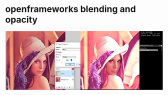 # openframeworks blending and opacity

![alt tag](https://github.com/biterek/blendProblem/blob/master/problem03.png)
